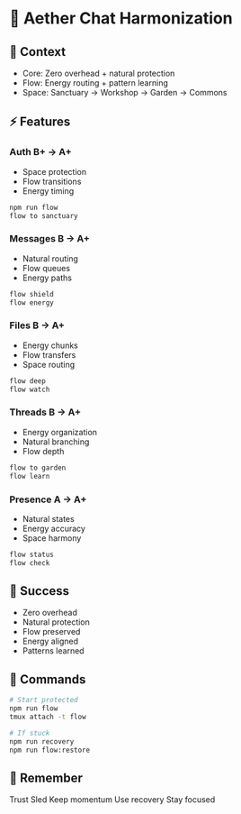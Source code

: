 # 🚀 Aether Chat Harmonization

## 🎯 Context
- Core: Zero overhead + natural protection
- Flow: Energy routing + pattern learning
- Space: Sanctuary → Workshop → Garden → Commons

## ⚡ Features

### Auth B+ → A+
- Space protection
- Flow transitions
- Energy timing
```bash
npm run flow
flow to sanctuary
```

### Messages B → A+
- Natural routing
- Flow queues
- Energy paths
```bash
flow shield
flow energy
```

### Files B → A+
- Energy chunks
- Flow transfers
- Space routing
```bash
flow deep
flow watch
```

### Threads B → A+
- Energy organization
- Natural branching
- Flow depth
```bash
flow to garden
flow learn
```

### Presence A → A+
- Natural states
- Energy accuracy
- Space harmony
```bash
flow status
flow check
```

## 🎯 Success
- Zero overhead
- Natural protection
- Flow preserved
- Energy aligned
- Patterns learned

## 💫 Commands
```bash
# Start protected
npm run flow
tmux attach -t flow

# If stuck
npm run recovery
npm run flow:restore
```

## 🧠 Remember
Trust Sled
Keep momentum
Use recovery
Stay focused
``` 